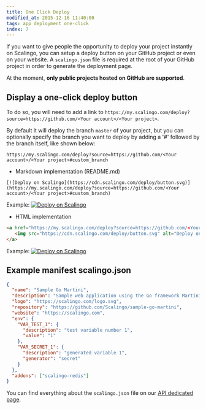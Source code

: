 ```yaml
---
title: One Click Deploy
modified_at: 2015-12-16 11:40:00
tags: app deployment one-click
index: 7
---
```


If you want to give people the opportunity to deploy your project instantly on
Scalingo, you can setup a deploy button on your GitHub project or even on your
website. A `scalingo.json` file is required at the root of your GitHub project in
order to generate the deployment page.

At the moment, **only public projects hosted on GitHub are supported**.

## Display a one-click deploy button

To do so, you will need to add a link to `https://my.scalingo.com/deploy?source=https://github.com/<Your account>/<Your project>`.

By default it will deploy the branch `master` of your project, but you can optionally specify the branch you want to deploy by adding a '#' followed by the branch itself, like shown below:

`https://my.scalingo.com/deploy?source=https://github.com/<Your account>/<Your project>#custom_branch`

* Markdown implementation (README.md)

```text
[![Deploy on Scalingo](https://cdn.scalingo.com/deploy/button.svg)](https://my.scalingo.com/deploy?source=https://github.com/<Your account>/<Your project>#custom_branch)
```

Example: [![Deploy on Scalingo](https://cdn.scalingo.com/deploy/button.svg)](https://my.scalingo.com/deploy?source=https://github.com/Scalingo/sample-go-martini)

* HTML implementation

```html
<a href="https://my.scalingo.com/deploy?source=https://github.com/<Your account>/<Your project>#custom_branch">
   <img src="https://cdn.scalingo.com/deploy/button.svg" alt="Deploy on Scalingo" data-canonical-src="https://cdn.scalingo.com/deploy/button.svg" style="max-width:100%;">
</a>
```

Example:
<a href="https://my.scalingo.com/deploy?source=https://github.com/Scalingo/sample-go-martini/">
   <img src="https://cdn.scalingo.com/deploy/button.svg" alt="Deploy on Scalingo" data-canonical-src="https://cdn.scalingo.com/deploy/button.svg" style="max-width:100%;">
</a>

## Example manifest scalingo.json

```json
{
  "name": "Sample Go Martini",
  "description": "Sample web application using the Go framework Martini",
  "logo": "https://scalingo.com/logo.svg",
  "repository": "https://github.com/Scalingo/sample-go-martini",
  "website": "https://scalingo.com",
  "env": {
    "VAR_TEST_1": {
      "description": "test variable number 1",
      "value": "1"
    },
    "VAR_SECRET_1": {
      "description": "generated variable 1",
      "generator": "secret"
    }
  },
  "addons": ["scalingo-redis"]
}
```

You can find everything about the `scalingo.json` file on our [API dedicated page](http://developers.scalingo.com/scalingo-json-schema/).
